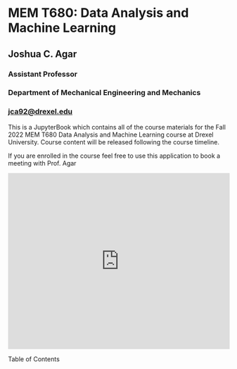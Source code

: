 # MEM T680: Data Analysis and Machine Learning
## Joshua C. Agar
### Assistant Professor
### Department of Mechanical Engineering and Mechanics
### [jca92@drexel.edu](mailto:jca92@drexel.edu)

This is a JupyterBook which contains all of the course materials for the Fall 2022 MEM T680 Data Analysis and Machine Learning course at Drexel University. Course content will be released following the course timeline.

If you are enrolled in the course feel free to use this application to book a meeting with Prof. Agar

<iframe src='https://outlook.office365.com/owa/calendar/MEMT680ProjectMeetings@drexel0.onmicrosoft.com/bookings/' width='100%' height="400px" scrolling='yes' style='border:0'></iframe>

Table of Contents

```{tableofcontents}
```
